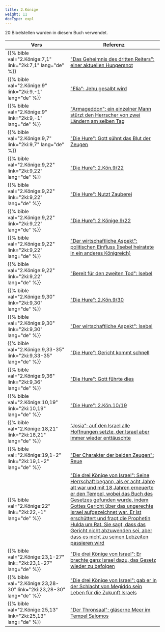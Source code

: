 ```yaml
---
title: 2.Könige
weight: 11
docType: expl
---
```


20 Bibelstellen wurden in diesem Buch verwendet.

| Vers | Referenz |
|-------|-----------|
| {{% bible val="2.Könige:7,1" link="2ki:7,1" lang="de" %}} | ["Das Geheimnis des dritten Reiters": einer aktuellen Hungersnot](/expl/content/seals/the-mystery-of-the-four-horse-men#3bc5) |
| {{% bible val="2.Könige:9" link="2ki:9,-1" lang="de" %}} | ["Elia": Jehu gesalbt wird](/expl/content/bowls/the-key-to-armageddon#5f7a) |
| {{% bible val="2.Könige:9" link="2ki:9,-1" lang="de" %}} | ["Armageddon": ein einzelner Mann stürzt den Herrscher von zwei Ländern am selben Tag](/quick/content/bowls#None) |
| {{% bible val="2.Könige:9,7" link="2ki:9,7" lang="de" %}} | ["Die Hure": Gott sühnt das Blut der Zeugen](/expl/content/harlot/who-is-the-harlot-babylon-part-1#f764) |
| {{% bible val="2.Könige:9,22" link="2ki:9,22" lang="de" %}} | ["Die Hure": 2.Kön.9/22](/expl/content/harlot/who-is-the-harlot-babylon-part-1#f764) |
| {{% bible val="2.Könige:9,22" link="2ki:9,22" lang="de" %}} | ["Die Hure": Nutzt Zauberei](/expl/content/harlot/who-is-the-harlot-babylon-part-1#f764) |
| {{% bible val="2.Könige:9,22" link="2ki:9,22" lang="de" %}} | ["Die Hure": 2 Könige 9/22](/expl/content/harlot/who-is-the-harlot-babylon-part-1#f764) |
| {{% bible val="2.Könige:9,22" link="2ki:9,22" lang="de" %}} | ["Der wirtschaftliche Aspekt": politischen Einfluss (Isebel heiratete in ein anderes Königreich)](/expl/content/harlot/who-is-the-harlot-babylon-part-2#f24d) |
| {{% bible val="2.Könige:9,22" link="2ki:9,22" lang="de" %}} | ["Bereit für den zweiten Tod": Isebel](/expl/content/paradise/the-new-jerusalem#e855) |
| {{% bible val="2.Könige:9,30" link="2ki:9,30" lang="de" %}} | ["Die Hure": 2.Kön.9/30](/expl/content/harlot/who-is-the-harlot-babylon-part-1#f764) |
| {{% bible val="2.Könige:9,30" link="2ki:9,30" lang="de" %}} | ["Der wirtschaftliche Aspekt": Isebel](/expl/content/harlot/who-is-the-harlot-babylon-part-2#f24d) |
| {{% bible val="2.Könige:9,33-35" link="2ki:9,33-35" lang="de" %}} | ["Die Hure": Gericht kommt schnell](/expl/content/harlot/who-is-the-harlot-babylon-part-1#f764) |
| {{% bible val="2.Könige:9,36" link="2ki:9,36" lang="de" %}} | ["Die Hure": Gott führte dies](/expl/content/harlot/who-is-the-harlot-babylon-part-1#f764) |
| {{% bible val="2.Könige:10,19" link="2ki:10,19" lang="de" %}} | ["Die Hure": 2.Kön.10/19](/expl/content/harlot/who-is-the-harlot-babylon-part-1#f764) |
| {{% bible val="2.Könige:18,21" link="2ki:18,21" lang="de" %}} | ["Josia": auf den Israel alle Hoffnungen setzte, der Israel aber immer wieder enttäuschte](/expl/content/bowls/the-key-to-armageddon#2a48) |
| {{% bible val="2.Könige:19,1-2" link="2ki:19,1-2" lang="de" %}} | ["Der Charakter der beiden Zeugen": Reue](/expl/content/witnesses/the-two-witnesses#5f50) |
| {{% bible val="2.Könige:22" link="2ki:22,-1" lang="de" %}} | ["Die drei Könige von Israel": Seine Herrschaft begann, als er acht Jahre alt war und mit 18 Jahren erneuerte er den Tempel, wobei das Buch des Gesetzes gefunden wurde, indem Gottes Gericht über das ungerechte Israel aufgezeichnet war. Er ist erschüttert und fragt die Prophetin Hulda um Rat. Sie sagt, dass das Gericht nicht abzuwenden sei, aber dass es nicht zu seinen Lebzeiten passieren wird](/expl/content/bowls/armageddon-and-the-battle-of-karkemish#da44) |
| {{% bible val="2.Könige:23,1-27" link="2ki:23,1-27" lang="de" %}} | ["Die drei Könige von Israel": Er brachte ganz Israel dazu, das Gesetz wieder zu befolgen](/expl/content/bowls/armageddon-and-the-battle-of-karkemish#da44) |
| {{% bible val="2.Könige:23,28-30" link="2ki:23,28-30" lang="de" %}} | ["Die drei Könige von Israel": gab er in der Schlacht von Megiddo sein Leben für die Zukunft Israels](/expl/content/bowls/armageddon-and-the-battle-of-karkemish#da44) |
| {{% bible val="2.Könige:25,13" link="2ki:25,13" lang="de" %}} | ["Der Thronsaal": gläserne Meer im Tempel Salomos](/expl/content/worship/worship-in-the-throne-room#0938) |
